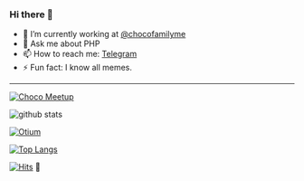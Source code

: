 ### Hi there 👋

- 🔭 I’m currently working at [@chocofamilyme](https://github.com/chocofamilyme)
- 💬 Ask me about PHP
- 📫 How to reach me: [Telegram](https://t.me/loot_js)
- ⚡ Fun fact: I know all memes.
---
[![Choco Meetup](https://img.shields.io/badge/choco%20meetup%20I-%D1%81%D0%BF%D0%B8%D0%BA%D0%B5%D1%80-blue.svg)](https://github.com/chocofamilyme)

![github stats](https://github-readme-stats.vercel.app/api?username=Lootjs&show_icons=true)

[![Otium](https://github-readme-stats.vercel.app/api/pin/?username=Lootjs&repo=otium)](https://github.com/Lootjs/otium)

[![Top Langs](https://github-readme-stats.vercel.app/api/top-langs/?username=Lootjs)](https://github.com/Lootjs/)

[![Hits](http://hits.dwyl.com/Lootjs/Lootjs.svg)](http://hits.dwyl.com/Lootjs/Lootjs) :eyes:
